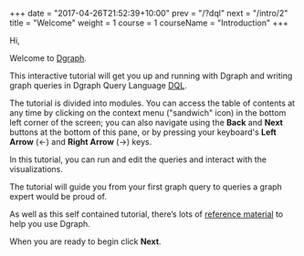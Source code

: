 +++
date = "2017-04-26T21:52:39+10:00"
prev = "/?dql"
next = "/intro/2"
title = "Welcome"
weight = 1
course = 1
courseName = "Introduction"
+++

Hi,

Welcome to [Dgraph](https://dgraph.io).

<!---
Dgraph is a distributed graph database, designed to scale from a single machine to data centers.

Before using Dgraph in your own projects, you’ll need to know about
graph databases and how to query Dgraph.
-->

This interactive tutorial will get you up and running with Dgraph and writing
graph queries in Dgraph Query Language [DQL](https://dgraph.io/docs/dql).


The tutorial is divided into modules. You can access the table of contents at
any time by clicking on the context menu ("sandwich" icon) in the bottom left corner
of the screen; you can also navigate using the **Back** and **Next** buttons
at the bottom of this pane, or by pressing your keyboard's
**Left Arrow** (&#8592;) and **Right Arrow** (&#8594;) keys.

In this tutorial, you can run and edit the queries and interact with the
visualizations.

The tutorial will guide you from your first graph query to queries a graph
expert would be proud of.

As well as this self contained tutorial, there’s lots of
[reference material](https://dgraph.io/docs/) to help you use Dgraph.

When you are ready to begin click **Next**.
